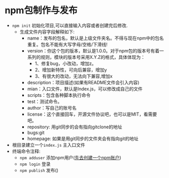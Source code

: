 # npm包制作与发布

* `npm init` 初始化项目,可以直接输入内容或者创建完后修改.
  * 生成文件内容字段解释如下:
    * name：发布的包名，默认是上级文件夹名。不得与现在npm中的包名重复。包名不能有大写字母/空格/下滑线!
    * version：你这个包的版本，默认是1.0.0。对于npm包的版本号有着一系列的规则，模块的版本号采用X.Y.Z的格式，具体体现为：
      * 1、修复bug，小改动，增加z。
      * 2、增加新特性，可向后兼容，增加y
      * 3、有很大的改动，无法向下兼容,增加x
    * description：项目描述(如果有README文件会引入内容)
    * mian：入口文件，默认是Index.js，可以修改成自己的文件 
    * scripts：包含各种脚本执行命令
    * test：测试命令。
    * author：写自己的账号名
    * license：这个直接回车，开源文件协议吧，也可以是MIT，看需要吧。
    * repository: 用git同步的会有指向gitclone的地址
    * bugs:git
    * homepage: 如果是用git同步的文件夹会有指向git的地址
* 根目录建立一个`index.js` 主入口文件
* 终端命令注释:
  * `npm adduser` 添加npm用户([先去创建一个npm账户](https://www.npmjs.com/))
  * `npm login` 登录
  * `npm publish` 发布()
  

